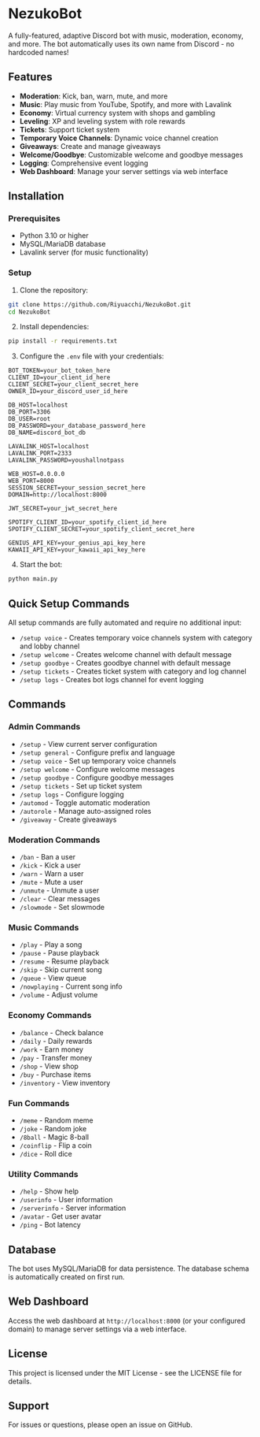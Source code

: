 # NezukoBot

A fully-featured, adaptive Discord bot with music, moderation, economy, and more. The bot automatically uses its own name from Discord - no hardcoded names!

## Features

- **Moderation**: Kick, ban, warn, mute, and more
- **Music**: Play music from YouTube, Spotify, and more with Lavalink
- **Economy**: Virtual currency system with shops and gambling
- **Leveling**: XP and leveling system with role rewards
- **Tickets**: Support ticket system
- **Temporary Voice Channels**: Dynamic voice channel creation
- **Giveaways**: Create and manage giveaways
- **Welcome/Goodbye**: Customizable welcome and goodbye messages
- **Logging**: Comprehensive event logging
- **Web Dashboard**: Manage your server settings via web interface

## Installation

### Prerequisites

- Python 3.10 or higher
- MySQL/MariaDB database
- Lavalink server (for music functionality)

### Setup

1. Clone the repository:
```bash
git clone https://github.com/Riyuacchi/NezukoBot.git
cd NezukoBot
```

2. Install dependencies:
```bash
pip install -r requirements.txt
```

3. Configure the `.env` file with your credentials:
```env
BOT_TOKEN=your_bot_token_here
CLIENT_ID=your_client_id_here
CLIENT_SECRET=your_client_secret_here
OWNER_ID=your_discord_user_id_here

DB_HOST=localhost
DB_PORT=3306
DB_USER=root
DB_PASSWORD=your_database_password_here
DB_NAME=discord_bot_db

LAVALINK_HOST=localhost
LAVALINK_PORT=2333
LAVALINK_PASSWORD=youshallnotpass

WEB_HOST=0.0.0.0
WEB_PORT=8000
SESSION_SECRET=your_session_secret_here
DOMAIN=http://localhost:8000

JWT_SECRET=your_jwt_secret_here

SPOTIFY_CLIENT_ID=your_spotify_client_id_here
SPOTIFY_CLIENT_SECRET=your_spotify_client_secret_here

GENIUS_API_KEY=your_genius_api_key_here
KAWAII_API_KEY=your_kawaii_api_key_here
```

4. Start the bot:
```bash
python main.py
```

## Quick Setup Commands

All setup commands are fully automated and require no additional input:

- `/setup voice` - Creates temporary voice channels system with category and lobby channel
- `/setup welcome` - Creates welcome channel with default message
- `/setup goodbye` - Creates goodbye channel with default message
- `/setup tickets` - Creates ticket system with category and log channel
- `/setup logs` - Creates bot logs channel for event logging

## Commands

### Admin Commands
- `/setup` - View current server configuration
- `/setup general` - Configure prefix and language
- `/setup voice` - Set up temporary voice channels
- `/setup welcome` - Configure welcome messages
- `/setup goodbye` - Configure goodbye messages
- `/setup tickets` - Set up ticket system
- `/setup logs` - Configure logging
- `/automod` - Toggle automatic moderation
- `/autorole` - Manage auto-assigned roles
- `/giveaway` - Create giveaways

### Moderation Commands
- `/ban` - Ban a user
- `/kick` - Kick a user
- `/warn` - Warn a user
- `/mute` - Mute a user
- `/unmute` - Unmute a user
- `/clear` - Clear messages
- `/slowmode` - Set slowmode

### Music Commands
- `/play` - Play a song
- `/pause` - Pause playback
- `/resume` - Resume playback
- `/skip` - Skip current song
- `/queue` - View queue
- `/nowplaying` - Current song info
- `/volume` - Adjust volume

### Economy Commands
- `/balance` - Check balance
- `/daily` - Daily rewards
- `/work` - Earn money
- `/pay` - Transfer money
- `/shop` - View shop
- `/buy` - Purchase items
- `/inventory` - View inventory

### Fun Commands
- `/meme` - Random meme
- `/joke` - Random joke
- `/8ball` - Magic 8-ball
- `/coinflip` - Flip a coin
- `/dice` - Roll dice

### Utility Commands
- `/help` - Show help
- `/userinfo` - User information
- `/serverinfo` - Server information
- `/avatar` - Get user avatar
- `/ping` - Bot latency

## Database

The bot uses MySQL/MariaDB for data persistence. The database schema is automatically created on first run.

## Web Dashboard

Access the web dashboard at `http://localhost:8000` (or your configured domain) to manage server settings via a web interface.

## License

This project is licensed under the MIT License - see the LICENSE file for details.

## Support

For issues or questions, please open an issue on GitHub.
